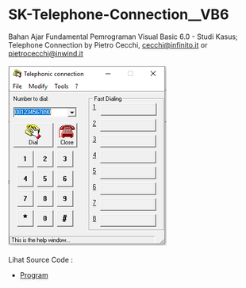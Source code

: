 # SK-Telephone-Connection__VB6
Bahan Ajar Fundamental Pemrograman Visual Basic 6.0 - Studi Kasus; Telephone Connection by Pietro Cecchi, cecchi@infinito.it or pietrocecchi@inwind.it<br><br>
<img src="https://github.com/RizkyKhapidsyah/SK-Telephone-Connection__VB6/blob/main/result/001.PNG"><br><br>
Lihat Source Code : <br>
- <a href="https://github.com/RizkyKhapidsyah/SK-Telephone-Connection__VB6">Program</a>
